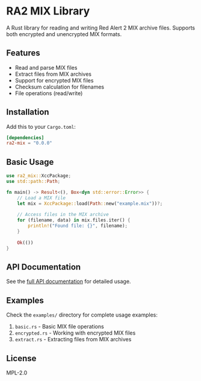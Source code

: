 # RA2 MIX Library

A Rust library for reading and writing Red Alert 2 MIX archive files. Supports both encrypted and unencrypted MIX formats.

## Features

- Read and parse MIX files
- Extract files from MIX archives
- Support for encrypted MIX files
- Checksum calculation for filenames
- File operations (read/write)

## Installation

Add this to your `Cargo.toml`:

```toml
[dependencies]
ra2-mix = "0.0.0"
```

## Basic Usage

```rust
use ra2_mix::XccPackage;
use std::path::Path;

fn main() -> Result<(), Box<dyn std::error::Error>> {
    // Load a MIX file
    let mix = XccPackage::load(Path::new("example.mix"))?;
    
    // Access files in the MIX archive
    for (filename, data) in mix.files.iter() {
        println!("Found file: {}", filename);
    }
    
    Ok(())
}
```

## API Documentation

See the [full API documentation](https://docs.rs/ra2-mix) for detailed usage.

## Examples

Check the `examples/` directory for complete usage examples:

1. `basic.rs` - Basic MIX file operations
2. `encrypted.rs` - Working with encrypted MIX files
3. `extract.rs` - Extracting files from MIX archives

## License

MPL-2.0